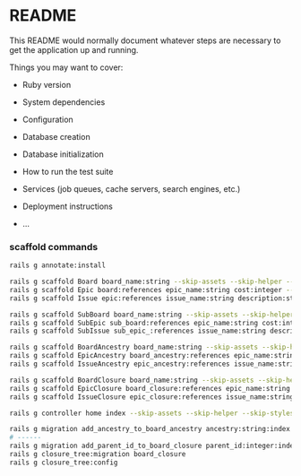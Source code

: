 # README

This README would normally document whatever steps are necessary to get the
application up and running.

Things you may want to cover:

* Ruby version

* System dependencies

* Configuration

* Database creation

* Database initialization

* How to run the test suite

* Services (job queues, cache servers, search engines, etc.)

* Deployment instructions

* ...

### scaffold commands

```bash
rails g annotate:install

rails g scaffold Board board_name:string --skip-assets --skip-helper --skip-stylesheets --skip-jbuilder
rails g scaffold Epic board:references epic_name:string cost:integer --skip-assets --skip-helper --skip-stylesheets --skip-jbuilder
rails g scaffold Issue epic:references issue_name:string description:string --skip-assets --skip-helper --skip-stylesheets --skip-jbuilder

rails g scaffold SubBoard board_name:string --skip-assets --skip-helper --skip-stylesheets --skip-jbuilder
rails g scaffold SubEpic sub_board:references epic_name:string cost:integer --skip-assets --skip-helper --skip-stylesheets --skip-jbuilder
rails g scaffold SubIssue sub_epic_:references issue_name:string description:string --skip-assets --skip-helper --skip-stylesheets --skip-jbuilder

rails g scaffold BoardAncestry board_name:string --skip-assets --skip-helper --skip-stylesheets --skip-jbuilder
rails g scaffold EpicAncestry board_ancestry:references epic_name:string cost:integer --skip-assets --skip-helper --skip-stylesheets --skip-jbuilder
rails g scaffold IssueAncestry epic_ancestry:references issue_name:string description:string --skip-assets --skip-helper --skip-stylesheets --skip-jbuilder

rails g scaffold BoardClosure board_name:string --skip-assets --skip-helper --skip-stylesheets --skip-jbuilder
rails g scaffold EpicClosure board_closure:references epic_name:string cost:integer --skip-assets --skip-helper --skip-stylesheets --skip-jbuilder
rails g scaffold IssueClosure epic_closure:references issue_name:string description:string --skip-assets --skip-helper --skip-stylesheets --skip-jbuilder

rails g controller home index --skip-assets --skip-helper --skip-stylesheets --skip-jbuilder

rails g migration add_ancestry_to_board_ancestry ancestry:string:index
# ------
rails g migration add_parent_id_to_board_closure parent_id:integer:index
rails g closure_tree:migration board_closure
rails g closure_tree:config
```
